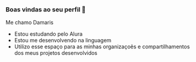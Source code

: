 ### Boas vindas ao seu perfil 💙

Me chamo Damaris 

- Estou estudando pelo Alura
- Estou me desenvolvendo na linguagem
- Utilizo esse espaço para as minhas organizaçoẽs e compartilhamentos dos meus projetos desenvolvidos
  
